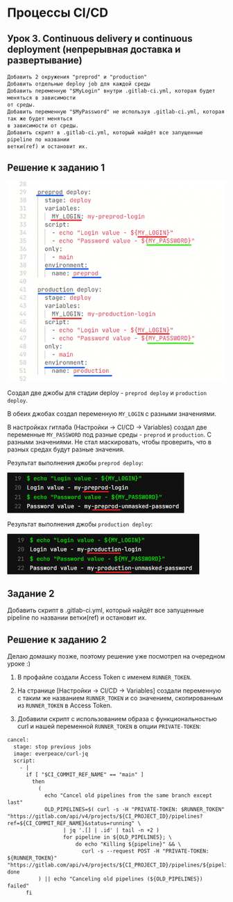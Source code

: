 # Процессы CI/CD
## Урок 3. Continuous delivery и continuous deployment (непрерывная доставка и развертывание)
    Добавить 2 окружения "preprod" и "production"
    Добавить отдельные deploy job для каждой среды
    Добавить переменную "$MyLogin" внутри .gitlab-ci.yml, которая будет меняться в зависимости 
    от среды.
    Добавить переменную "$MyPassword" не используя .gitlab-ci.yml, которая так же будет меняться 
    в зависимости от среды.
    Добавить скрипт в .gitlab-ci.yml, который найдёт все запущенные pipeline по названии 
    ветки(ref) и остановит их.

## Решение к заданию 1

![](1.gif)

Создал две джобы для стадии deploy - `preprod deploy` и `production deploy`.

В обеих джобах создал переменную `MY_LOGIN` с разными значениями.

В настройках гитлаба (Настройки -> CI/CD -> Variables) создал две переменные `MY_PASSWORD` под разные среды - `preprod` и `production`. С разными значениями. Не стал маскировать, чтобы проверить, что в разных средах будут разные значения.

Результат выполнения джобы `preprod deploy`:

![](2.gif)

Результат выполнения джобы `production deploy`:

![](3.gif)


## Задание 2
Добавить скрипт в .gitlab-ci.yml, который найдёт все запущенные pipeline по названии ветки(ref) и остановит их.

## Решение к заданию 2

Делаю домашку позже, поэтому решение уже посмотрел на очередном уроке :)

1. В профайле создали Access Token с именем `RUNNER_TOKEN`.

2. На странице [Настройки -> CI/CD -> Variables] создали переменную с таким же названием `RUNNER_TOKEN` и со значением, скопированным из `RUNNER_TOKEN` в Access Token.

3. Добавили скрипт с использованием образа с функциональностью curl и нашей переменной `RUNNER_TOKEN` в опции `PRIVATE-TOKEN`:

```
cancel:
  stage: stop previous jobs
  image: everpeace/curl-jq
  script:
    - |
      if [ "$CI_COMMIT_REF_NAME" == "main" ]
        then
          (
            echo "Cancel old pipelines from the same branch except last"
            OLD_PIPELINES=$( curl -s -H "PRIVATE-TOKEN: $RUNNER_TOKEN" "https://gitlab.com/api/v4/projects/${CI_PROJECT_ID}/pipelines?ref=${CI_COMMIT_REF_NAME}&status=running" \
                  | jq '.[] | .id' | tail -n +2 )
                  for pipeline in ${OLD_PIPELINES}; \
                      do echo "Killing ${pipeline}" && \
                        curl -s --request POST -H "PRIVATE-TOKEN: ${RUNNER_TOKEN}" "https://gitlab.com/api/v4/projects/${CI_PROJECT_ID}/pipelines/${pipeline}/cancel"; done
          ) || echo "Canceling old pipelines (${OLD_PIPELINES}) failed"
      fi
```
